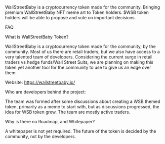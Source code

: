 WallStreetBaby is a cryptocurrency token made for the community. Bringing premium WallStreetBaby NFT meme art to Token holders. $WSB token holders will be able to propose and vote on important decisions.

FAQ

What is WallStreetBaby Token?

WallStreetBaby is a cryptocurrency token made for the community, by the community. Most of us there are retail traders, but we also have access to a very talented team of developers. Considering the current surge in retail traders vs hedge funds/Wall Street Suits, we are planning on making this token yet another tool for the community to use to give us an edge over them.

Website: https://wallstreetbaby.io/

Who are developers behind the project:

The team was formed after some discussions about creating a WSB themed token, primarily as a meme to start with, but as discussions progressed, the idea for WSB token grew. The team are mostly active traders.

Why is there no Roadmap, and Whitepaper?

A whitepaper is not yet required. The future of the token is decided by the community, not by the developers.
